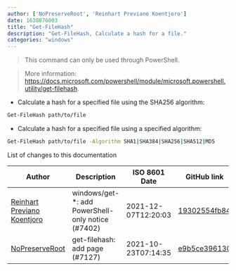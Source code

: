 ```yaml
---
author: ['NoPreserveRoot', 'Reinhart Previano Koentjoro']
date: 1638876003
title: "Get-FileHash"
description: "Get-FileHash, Calculate a hash for a file."
categories: "windows"
---
```

> This command can only be used through PowerShell.

> More information: <https://docs.microsoft.com/powershell/module/microsoft.powershell.utility/get-filehash>.

- Calculate a hash for a specified file using the SHA256 algorithm:

```bash
Get-FileHash path/to/file
```

- Calculate a hash for a specified file using a specified algorithm:

```bash
Get-FileHash path/to/file -Algorithm SHA1|SHA384|SHA256|SHA512|MD5
```
List of changes to this documentation


Author | Description | ISO 8601 Date | GitHub link
------|-----|-----|-----
[Reinhart Previano Koentjoro](mailto:reinhart_previano@yahoo.com) | windows/get-*: add PowerShell-only notice (#7402) | 2021-12-07T12:20:03 | [19302554fb84](https://github.com/tldr-pages/tldr/commit/19302554fb842e9b0a6beb10c85eb5c5206678e9)
[NoPreserveRoot](mailto:NoPreserveRoot@pm.me) | get-filehash: add page (#7127) | 2021-10-23T07:14:35 | [e9b5ce396130](https://github.com/tldr-pages/tldr/commit/e9b5ce396130683c321adcc04e5feb7904201b6f)

